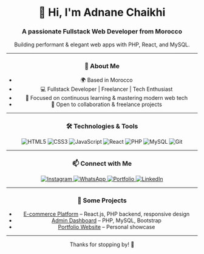 <!--
  README Template for Adnane Chaikhi
  Modern, clean, and responsive style
-->

<div align="center">

# 👋 Hi, I'm Adnane Chaikhi

### A passionate Fullstack Web Developer from Morocco  
Building performant & elegant web apps with PHP, React, and MySQL.

---

### 🚀 About Me
- 🌍 Based in Morocco
- 💻 Fullstack Developer | Freelancer | Tech Enthusiast
- 🎯 Focused on continuous learning & mastering modern web tech
- 🤝 Open to collaboration & freelance projects

---

### 🛠️ Technologies & Tools
<div>
  <img alt="HTML5" src="https://img.shields.io/badge/HTML5-E34F26?style=for-the-badge&logo=html5&logoColor=white"/>
  <img alt="CSS3" src="https://img.shields.io/badge/CSS3-1572B6?style=for-the-badge&logo=css3&logoColor=white"/>
  <img alt="JavaScript" src="https://img.shields.io/badge/JavaScript-F7DF1E?style=for-the-badge&logo=javascript&logoColor=black"/>
  <img alt="React" src="https://img.shields.io/badge/React-61DAFB?style=for-the-badge&logo=react&logoColor=black"/>
  <img alt="PHP" src="https://img.shields.io/badge/PHP-777BB4?style=for-the-badge&logo=php&logoColor=white"/>
  <img alt="MySQL" src="https://img.shields.io/badge/MySQL-4479A1?style=for-the-badge&logo=mysql&logoColor=white"/>
  <img alt="Git" src="https://img.shields.io/badge/Git-F05032?style=for-the-badge&logo=git&logoColor=white"/>
</div>

---

### 📫 Connect with Me  
<div>
  <a href="https://www.instagram.com/yourusername" target="_blank" rel="noreferrer">
    <img alt="Instagram" src="https://img.shields.io/badge/Instagram-E4405F?style=for-the-badge&logo=instagram&logoColor=white"/>
  </a>
  <a href="https://wa.me/yourphonenumber" target="_blank" rel="noreferrer">
    <img alt="WhatsApp" src="https://img.shields.io/badge/WhatsApp-25D366?style=for-the-badge&logo=whatsapp&logoColor=white"/>
  </a>
  <a href="https://yourportfolio.com" target="_blank" rel="noreferrer">
    <img alt="Portfolio" src="https://img.shields.io/badge/Portfolio-000000?style=for-the-badge&logo=about.me&logoColor=white"/>
  </a>
  <a href="https://www.linkedin.com/in/yourprofile" target="_blank" rel="noreferrer">
    <img alt="LinkedIn" src="https://img.shields.io/badge/LinkedIn-0A66C2?style=for-the-badge&logo=linkedin&logoColor=white"/>
  </a>
</div>

---

### 📂 Some Projects
- [E-commerce Platform](https://github.com/yourusername/project-one) – React.js, PHP backend, responsive design  
- [Admin Dashboard](https://github.com/yourusername/project-two) – PHP, MySQL, Bootstrap  
- [Portfolio Website](https://github.com/yourusername/project-three) – Personal showcase

---

Thanks for stopping by! 🚀  
</div>

